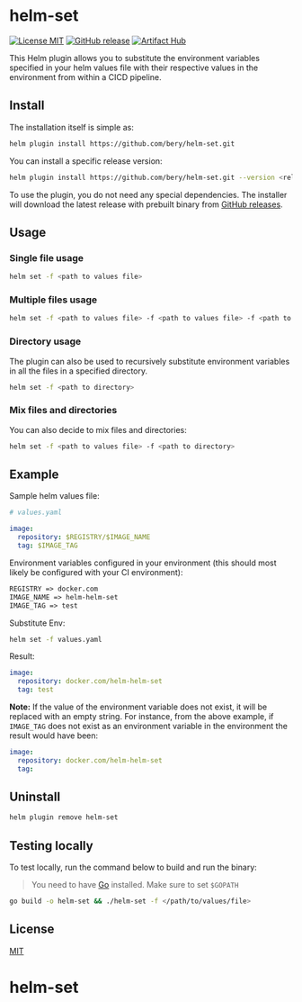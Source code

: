 # helm-set
[![License MIT](https://img.shields.io/badge/license-MIT-blue.svg?style=flat)](LICENSE)
[![GitHub release](https://img.shields.io/github/v/release/bery/helm-set.svg)](https://github.com/bery/helm-set/releases)
[![Artifact Hub](https://img.shields.io/endpoint?url=https://artifacthub.io/badge/repository/helm-helm-set)](https://artifacthub.io/packages/search?repo=helm-helm-set)

This Helm plugin allows you to substitute the environment variables specified in your helm values file with their respective values in the environment from within a CICD pipeline.

## Install

The installation itself is simple as:

```bash
helm plugin install https://github.com/bery/helm-set.git
```
You can install a specific release version:
```bash
helm plugin install https://github.com/bery/helm-set.git --version <release version>
```

To use the plugin, you do not need any special dependencies. The installer will download the latest release with prebuilt binary from [GitHub releases](https://github.com/bery/helm-set/releases).

## Usage

### Single file usage
```bash
helm set -f <path to values file>
```

### Multiple files usage
```bash
helm set -f <path to values file> -f <path to values file> -f <path to values file>
```

### Directory usage
The plugin can also be used to recursively substitute environment variables in all the files in a specified directory.
```bash
helm set -f <path to directory>
```

### Mix files and directories
You can also decide to mix files and directories:
```bash
helm set -f <path to values file> -f <path to directory>
```

## Example
Sample helm values file:
```yaml
# values.yaml

image:
  repository: $REGISTRY/$IMAGE_NAME
  tag: $IMAGE_TAG
```
Environment variables configured in your environment (this should most likely be configured with your CI environment): 
```txt
REGISTRY => docker.com
IMAGE_NAME => helm-helm-set
IMAGE_TAG => test
```
Substitute Env:
```bash
helm set -f values.yaml
```
Result: 
```yaml
image:
  repository: docker.com/helm-helm-set
  tag: test
```
**Note:** If the value of the environment variable does not exist, it will be replaced with an empty string. For instance, from the above example, if `IMAGE_TAG` does not exist as an environment variable in the environment the result would have been: 

```yaml
image:
  repository: docker.com/helm-helm-set
  tag:
```

## Uninstall
```bash
helm plugin remove helm-set
```

## Testing locally
To test locally, run the command below to build and run the binary: 
> You need to have [Go](https://go.dev/) installed. Make sure to set `$GOPATH`
```bash
go build -o helm-set && ./helm-set -f </path/to/values/file>
```
## License

[MIT](LICENSE)
# helm-set

